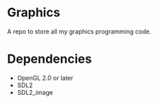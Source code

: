 # Graphics
A repo to store all my graphics programming code.

# Dependencies
* OpenGL 2.0 or later
* SDL2
* SDL2_image

